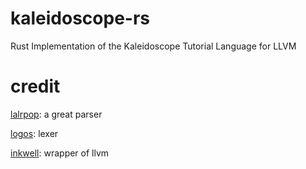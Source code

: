 # kaleidoscope-rs
Rust Implementation of the Kaleidoscope Tutorial Language for LLVM

# credit
[lalrpop](https://github.com/lalrpop/lalrpop): a great parser

[logos](https://github.com/maciejhirsz/logos): lexer

[inkwell](https://github.com/TheDan64/inkwell): wrapper of llvm
